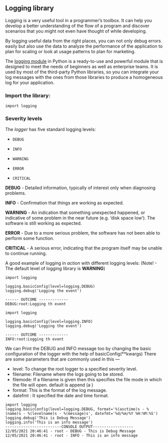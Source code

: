 ## Logging library

Logging is a very useful tool in a programmer’s toolbox. It can help you develop a better understanding of the flow of a program and discover scenarios that you might not even have thought of while developing.

By logging useful data from the right places, you can not only debug errors easily but also use the data to analyze the performance of the application to plan for scaling or look at usage patterns to plan for marketing.

The [logging module](https://docs.python.org/3/library/logging.html) in Python is a ready-to-use and powerful module that is designed to meet the needs of beginners as well as enterprise teams. It is used by most of the third-party Python libraries, so you can integrate your log messages with the ones from those libraries to produce a homogeneous log for your application.

### Import the library:
`import logging`

### Severity levels
The _logger_ has five standard logging levels:

*     DEBUG
*     INFO
*     WARNING
*     ERROR
*     CRITICAL

**DEBUG** -  Detailed information, typically of interest only when diagnosing problems.

**INFO** -  Confirmation that things are working as expected.

**WARNING** -  An indication that something unexpected happened, or indicative of some problem in the near future (e.g. ‘disk space low’). The software is still working as expected.

**ERROR** -  Due to a more serious problem, the software has not been able to perform some function.

**CRITICAL** -  A serious error, indicating that the program itself may be unable to continue running.
 
A good example of logging in _action_ with different logging levels: (Note! - The default level of logging library is **WARNING**)

```
import logging

logging.basicConfig(level=logging.DEBUG)
logging.debug('Logging the event')

------ OUTCOME -------------
DEBUG:root:Logging th event

```

```
import logging

logging.basicConfig(level=logging.INFO)
logging.debug('Logging the event')

------ OUTCOME -------------
INFO:root:Logging th event

```
We can Print the DEBUG and INFO message too by changing the basic configuration of the logger with the help of basicConfig(**kwargs)
There are some parameters that are commonly used in this —

* level: To change the root logger to a specified severity level.
* filename: Filename where the logs going to be stored.
* filemode: If a filename is given then this specifies the file mode in which the file will open. default is append (a )
* format: This is the format of the log message.
* datefmt : It specified the date and time format.

```
import logging
logging.basicConfig(level=logging.DEBUG, format='%(asctime)s - %(name)s - %(levelname)s - %(message)s', datefmt='%d/%m/%Y %H:%M:%S')
logging.debug('This is Debug Message')
logging.info('This is an info message')
-------------------------CONSOLE OUTPUT------------------
12/05/2021 20:46:41 - root - DEBUG - This is Debug Message
12/05/2021 20:46:41 - root - INFO - This is an info message
```
